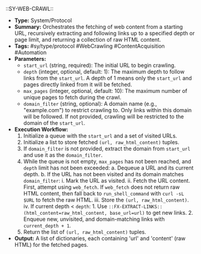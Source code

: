::SY-WEB-CRAWL::
- **Type:** System/Protocol
- **Summary:** Orchestrates the fetching of web content from a starting URL, recursively extracting and following links up to a specified depth or page limit, and returning a collection of raw HTML content.
- **Tags:** #sy/type/protocol #WebCrawling #ContentAcquisition #Automation
- **Parameters:**
    - `start_url` (string, required): The initial URL to begin crawling.
    - `depth` (integer, optional, default: 1): The maximum depth to follow links from the `start_url`. A depth of 1 means only the `start_url` and pages directly linked from it will be fetched.
    - `max_pages` (integer, optional, default: 10): The maximum number of unique pages to fetch during the crawl.
    - `domain_filter` (string, optional): A domain name (e.g., "example.com") to restrict crawling to. Only links within this domain will be followed. If not provided, crawling will be restricted to the domain of the `start_url`.
- **Execution Workflow:**
    1.  Initialize a queue with the `start_url` and a set of visited URLs.
    2.  Initialize a list to store fetched `(url, raw_html_content)` tuples.
    3.  If `domain_filter` is not provided, extract the domain from `start_url` and use it as the `domain_filter`.
    4.  While the queue is not empty, `max_pages` has not been reached, and `depth` limit has not been exceeded:
        a.  Dequeue a URL and its current depth.
        b.  If the URL has not been visited and its domain matches `domain_filter`:
            i.   Mark the URL as visited.
            ii.  Fetch the URL content. First, attempt using `web_fetch`. If `web_fetch` does not return raw HTML content, then fall back to `run_shell_command` with `curl -sL $URL` to fetch the raw HTML.
            iii. Store the `(url, raw_html_content)`.
            iv.  If current depth < `depth`:
                1.  Use `::FX-EXTRACT-LINKS::(html_content=raw_html_content, base_url=url)` to get new links.
                2.  Enqueue new, unvisited, and domain-matching links with `current_depth + 1`.
    5.  Return the list of `(url, raw_html_content)` tuples.
- **Output:** A list of dictionaries, each containing 'url' and 'content' (raw HTML) for the fetched pages.
